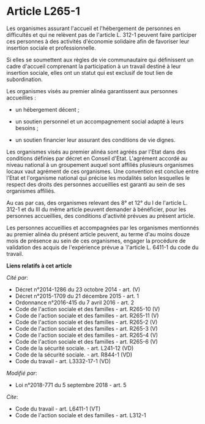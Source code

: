 # Article L265-1

Les organismes assurant l'accueil et l'hébergement de personnes en difficultés et qui ne relèvent pas de l'article L. 312-1
peuvent faire participer ces personnes à des activités d'économie solidaire afin de favoriser leur insertion sociale et
professionnelle. 

Si elles se soumettent aux règles de vie communautaire qui définissent un cadre d'accueil comprenant la participation à un
travail destiné à leur insertion sociale, elles ont un statut qui est exclusif de tout lien de subordination. 

Les organismes visés au premier alinéa garantissent aux personnes accueillies :

- un hébergement décent ;

- un soutien personnel et un accompagnement social adapté à leurs besoins ;

- un soutien financier leur assurant des conditions de vie dignes. 

Les organismes visés au premier alinéa sont agréés par l'Etat dans des conditions définies par décret en Conseil d'Etat.
L'agrément accordé au niveau national à un groupement auquel sont affiliés plusieurs organismes locaux vaut agrément de ces
organismes. Une convention est conclue entre l'Etat et l'organisme national qui précise les modalités selon lesquelles le
respect des droits des personnes accueillies est garanti au sein de ses organismes affiliés. 

Au cas par cas, des organismes relevant des 8° et 12° du I de l'article L. 312-1 et du III du même article peuvent demander à
bénéficier, pour les personnes accueillies, des conditions d'activité prévues au présent article. 

Les personnes accueillies et accompagnées par les organismes mentionnés au premier alinéa du présent article peuvent, au
terme d'au moins douze mois de présence au sein de ces organismes, engager la procédure de validation des acquis de
l'expérience prévue a ̀ l'article L. 6411-1 du code du travail.

**Liens relatifs à cet article**

_Cité par_:

  - Décret n°2014-1286 du 23 octobre 2014 - art. (V)
  - Décret n°2015-1709 du 21 décembre 2015 - art. 1
  - Ordonnance n°2016-415 du 7 avril 2016 - art. 2
  - Code de l'action sociale et des familles - art. R265-10 (V)
  - Code de l'action sociale et des familles - art. R265-11 (V)
  - Code de l'action sociale et des familles - art. R265-2 (V)
  - Code de l'action sociale et des familles - art. R265-3 (V)
  - Code de l'action sociale et des familles - art. R265-4 (V)
  - Code de l'action sociale et des familles - art. R265-6 (V)
  - Code de la sécurité sociale. - art. L241-12 (VD)
  - Code de la sécurité sociale. - art. R844-1 (VD)
  - Code du travail - art. L3332-17-1 (VD)

_Modifié par_:

  - Loi n°2018-771 du 5 septembre 2018 - art. 5

_Cite_:

  - Code du travail - art. L6411-1 (VT)
  - Code de l'action sociale et des familles - art. L312-1
